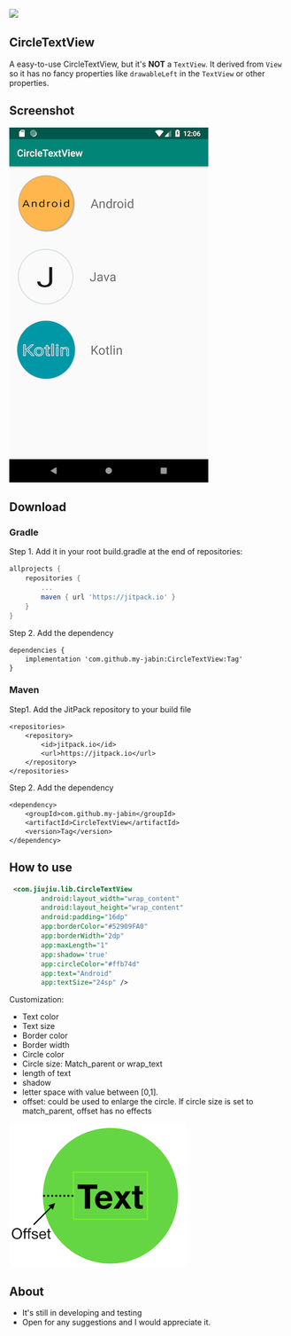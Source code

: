 [![](https://jitpack.io/v/my-jabin/CircleTextView.svg)](https://jitpack.io/#my-jabin/CircleTextView)

## CircleTextView

A easy-to-use CircleTextView, but it's **NOT** a `TextView`. It derived from `View` so it has no fancy properties like `drawableLeft` in the `TextView` or other properties.  

## Screenshot
![screenshot](images/screenshot-640.png)

## Download

### Gradle
Step 1. Add it in your root build.gradle at the end of repositories:

``` gradle
allprojects {
    repositories {
        ...
        maven { url 'https://jitpack.io' }
    }
}
```
Step 2. Add the dependency

```
dependencies {
    implementation 'com.github.my-jabin:CircleTextView:Tag'
}
```

### Maven
Step1. Add the JitPack repository to your build file
```
<repositories>
    <repository>
        <id>jitpack.io</id>
        <url>https://jitpack.io</url>
    </repository>
</repositories>
```
Step 2. Add the dependency
```
<dependency>
    <groupId>com.github.my-jabin</groupId>
    <artifactId>CircleTextView</artifactId>
    <version>Tag</version>
</dependency>
```


## How to use
``` xml
 <com.jiujiu.lib.CircleTextView
        android:layout_width="wrap_content"
        android:layout_height="wrap_content"
        android:padding="16dp"
        app:borderColor="#52909FA0"
        app:borderWidth="2dp"
        app:maxLength="1"
        app:shadow='true'
        app:circleColor="#ffb74d"
        app:text="Android"
        app:textSize="24sp" />
```

Customization:
* Text color
* Text size
* Border color
* Border width
* Circle color
* Circle size: Match_parent or wrap_text
* length of text
* shadow
* letter space with value between \[0,1\].
* offset: could be used to enlarge the circle. If circle size is set to
  match_parent, offset has no effects

![](images/offset.png) 

## About
* It's still in developing and testing 
* Open for any suggestions and I would appreciate it.